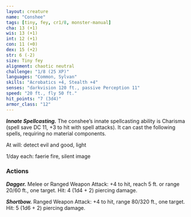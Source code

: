 ```yaml
---
layout: creature
name: "Conshee"
tags: [tiny, fey, cr1/8, monster-manual]
cha: 13 (+1)
wis: 13 (+1)
int: 12 (+1)
con: 11 (+0)
dex: 15 (+2)
str: 6 (-2)
size: Tiny fey
alignment: chaotic neutral
challenge: "1/8 (25 XP)"
languages: "Common, Sylvan"
skills: "Acrobatics +4, Stealth +4"
senses: "darkvision 120 ft., passive Perception 11"
speed: "20 ft., fly 50 ft."
hit_points: "7 (3d4)"
armor_class: "12"
---
```


***Innate Spellcasting.*** The conshee’s innate spellcasting ability is
Charisma (spell save DC 11, +3 to hit with spell attacks). It can cast the
following spells, requiring no material components.

At will: detect evil and good, light

1/day each: faerie fire, silent image

### Actions

***Dagger.*** Melee or Ranged Weapon Attack: +4 to hit, reach 5 ft. or range
20/60 ft., one target. Hit: 4 (1d4 + 2) piercing damage.

***Shortbow.*** Ranged Weapon Attack: +4 to hit, range 80/320 ft., one
target. Hit: 5 (1d6 + 2) piercing damage.
